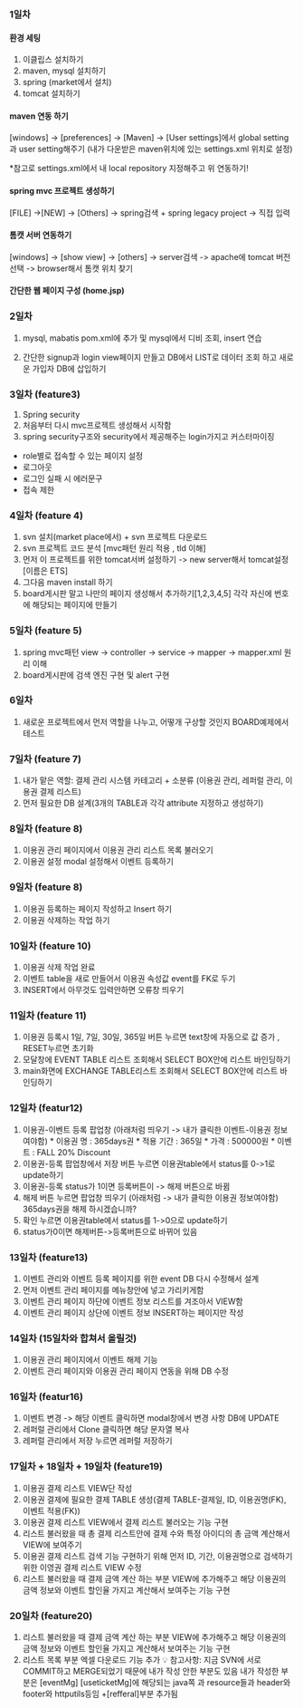 ### 1일차
#### 환경 세팅
1. 이클립스 설치하기
2. maven, mysql 설치하기
3. spring (market에서 설치)
4. tomcat 설치하기

#### maven 연동 하기
[windows] -> [preferences] -> [Maven] -> [User settings]에서
global setting과 user setting해주기 (내가 다운받은 maven위치에 있는 settings.xml 위치로 설정)
 
 *참고로 settings.xml에서 내 local repository 지정해주고 위 연동하기!
 
 #### spring mvc 프로젝트 생성하기
 [FILE] ->[NEW] -> [Others] -> spring검색 + spring legacy project -> 직접 입력
 
 #### 톰캣 서버 연동하기
 [windows] -> [show view] -> [others] -> server검색 -> apache에 tomcat 버전 선택 -> browser해서 톰캣 위치 찾기
 
 #### 간단한 웹 페이지 구성 (home.jsp)
 
 ### 2일차
 1. mysql, mabatis pom.xml에 추가 및 mysql에서 디비 조회, insert 연습
 
 2. 간단한 signup과 login view페이지 만들고 DB에서 LIST로 데이터 조회 하고 새로운 가입자 DB에 삽입하기
 
 ### 3일차 (feature3)
 1. Spring security<br>
 2. 처음부터 다시 mvc프로젝트 생성해서 시작함<br>
 3. spring security구조와 security에서 제공해주는 login가지고 커스터마이징<br>
  + role별로 접속할 수 있는 페이지 설정
  + 로그아웃
  + 로그인 실패 시 에러문구
  + 접속 제한
  
  
### 4일차 (feature 4)
 1. svn 설치(market place에서) + svn 프로젝트 다운로드<br>
 2. svn 프로젝트 코드 분석 [mvc패턴 원리 적용 , tld 이해]<br>
 3. 먼저 이 프로젝트를 위한 tomcat서버 설정하기 -> new server해서 tomcat설정[이름은 ETS]<br>
 4. 그다음 maven install 하기<br>
 5. board게시판 말고 나만의 페이지 생성해서 추가하기[1,2,3,4,5] 각각 자신에 번호에 해당되는 페이지에 만들기


### 5일차 (feature 5)
 1. spring mvc패턴 view -> controller -> service -> mapper -> mapper.xml 원리 이해
 2. board게시판에 검색 엔진 구현 및 alert 구현
 
### 6일차 
 1. 새로운 프로젝트에서 먼저 역할을 나누고, 어떻개 구상할 것인지 BOARD예제에서 테스트
 
### 7일차 (feature 7)
 1. 내가 맡은 역할: 결제 관리 시스템 카테고리 + 소분류 (이용권 관리, 레퍼럴 관리, 이용권 결제 리스트)
 2. 먼저 필요한 DB 설계(3개의 TABLE과 각각 attribute 지정하고 생성하기)

### 8일차 (feature 8)
 1. 이용권 관리 페이지에서 이용권 관리 리스트 목록 불러오기
 2. 이용권 설정 modal  설정해서 이벤트 등록하기
 
 ### 9일차 (feature 8)
 1. 이용권 등록하는 페이지 작성하고 Insert 하기
 2. 이용권 삭제하는 작업 하기
 
 ### 10일차 (feature 10)
 1. 이용권 삭제 작업 완료
 2. 이벤트 table을 새로 만들어서 이용권 속성값 event를 FK로 두기
 3. INSERT에서 아무것도 입력안하면 오류창 띄우기
 
 ### 11일차 (feature 11)
  1. 이용권 등록시 1일, 7일, 30일, 365일 버튼 누르면 text창에 자동으로 값 증가 , RESET누르면 초기화
  2. 모달창에 EVENT TABLE 리스트 조회해서 SELECT BOX안에 리스트 바인딩하기
  3. main화면에 EXCHANGE TABLE리스트 조회해서 SELECT BOX안에 리스트 바인딩하기
  
 ### 12일차 (featur12)
  1. 이용권-이벤트 등록 팝업창 (아래처럼 띄우기 -> 내가 클릭한 이벤트-이용권 정보여야함)
    * 이용권 명	 :    365days권
    * 적용 기간	 :    365일
    * 가격	 :    500000원
    * 이벤트	 :    FALL 20% Discount
  2. 이용권-등록 팝업창에서 저장 버튼 누르면 이용권table에서 status를 0->1로 update하기
  3. 이용권-등록 status가 1이면 등록버튼이 -> 해제 버튼으로 바뀜
  4. 해제 버튼 누르면 팝업창 띄우기 (아래처럼 -> 내가 클릭한 이용권 정보여야함)
     365days권을 해제 하시겠습니까?
  5. 확인 누르면 이용권table에서 status를 1->0으로 update하기
  6. status가0이면 해제버튼->등록버튼으로 바뀌어 있음
  
 ### 13일차 (feature13)
  1. 이벤트 관리와 이벤트 등록 페이지를 위한 event DB 다시 수정해서 설계
  2. 먼저 이벤트 관리 페이지를 메뉴창안에 넣고 가리키게함
  3. 이벤트 관리 페이지 하단에 이벤트 정보 리스트를 겨조아서 VIEW함
  4. 이벤트 관리 페이지 상단에 이벤트 정보 INSERT하는 페이지만 작성
  
 ### 14일차 (15일차와 합쳐서 올릴것)
  1. 이용권 관리 페이지에서 이벤트 해제 기능
  2. 이벤트 관리 페이지와 이용권 관리 페이지 연동을 위해 DB 수정

### 16일차 (featur16)
  1. 이벤트 변경 -> 해당 이벤트 클릭하면 modal창에서 변경 사항 DB에 UPDATE
  2. 레퍼럴 관리에서 Clone 클릭하면 해당 문자열 복사
  3. 레퍼럴 관리에서 저장 누르면 레퍼럴 저장하기

### 17일차 + 18일차 + 19일차 (feature19)
  1. 이용권 결제 리스트 VIEW단 작성
  2. 이용권 결제에 필요한 결제 TABLE 생성(결제 TABLE-결제일, ID, 이용권명(FK), 이벤트 적용(FK))
  3. 이용권 결제 리스트 VIEW에서 결제 리스트 불러오는 기능 구현
  4. 리스트 불러왔을 때 총 결제 리스트안에 결제 수와 특정 아이디의 총 금액 계산해서 VIEW에 보여주기
  5. 이용권 결제 리스트 검색 기능 구현하기 위해 먼저 ID, 기간, 이용권명으로 검색하기 위한 이영권 결제 리스트 VIEW 수정
  6. 리스트 불러왔을 때 결제 금액 계산 하는 부분 VIEW에 추가해주고 해당 이용권의 금액 정보와 이벤트 할인율 가지고 계산해서 보여주는 기능 구현

### 20일차 (feature20)
  1. 리스트 불러왔을 때 결제 금액 계산 하는 부분 VIEW에 추가해주고 해당 이용권의 금액 정보와 이벤트 할인율 가지고 계산해서 보여주는 기능 구현
  2. 리스트 목록 부분 엑셀 다운로드 기능 추가
💡 참고사항: 지금 SVN에 서로 COMMIT하고 MERGE되었기 때문에 내가 작성 안한 부분도 있음
내가 작성한 부분은
[eventMg] [useticketMg]에 해당되는 java쪽 과 resource들과 header와 footer와 httputils등임 +[refferal]부분 추가됨
